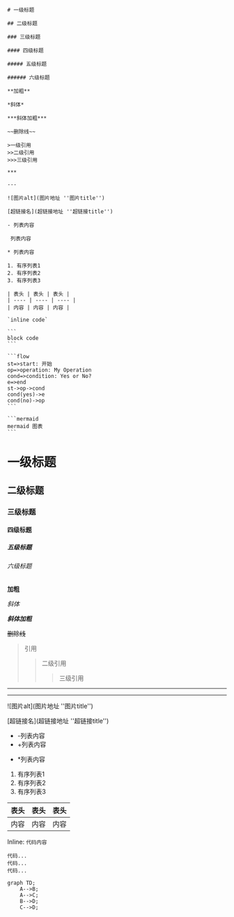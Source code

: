 ```
# 一级标题

## 二级标题

### 三级标题

#### 四级标题

##### 五级标题

###### 六级标题

**加粗**

*斜体*

***斜体加粗***

~~删除线~~

>一级引用
>>二级引用
>>>三级引用

***

---

![图片alt](图片地址 ''图片title'')

[超链接名](超链接地址 ''超链接title'')

- 列表内容

 列表内容

* 列表内容

1. 有序列表1
2. 有序列表2
3. 有序列表3

| 表头 | 表头 | 表头 |
| ---- | ---- | ---- |
| 内容 | 内容 | 内容 |

`inline code`

​```
block code
​```

​```flow
st=>start: 开始
op=>operation: My Operation
cond=>condition: Yes or No?
e=>end
st->op->cond
cond(yes)->e
cond(no)->op
​```

​```mermaid
mermaid 图表
​```
```

# 一级标题

## 二级标题

### 三级标题

#### 四级标题

##### 五级标题

###### 六级标题

**加粗**

*斜体*

***斜体加粗***

~~删除线~~

> 引用
>
> > 二级引用
> >
> > > 三级引用

***

---

![图片alt](图片地址 ''图片title'')

[超链接名](超链接地址 ''超链接title'')

- -列表内容
- +列表内容

* *列表内容

1. 有序列表1
2. 有序列表2
3. 有序列表3

| 表头 | 表头 | 表头 |
| ---- | ---- | ---- |
| 内容 | 内容 | 内容 |

Inline: `代码内容`

```
代码...
代码...
代码...
```

``` mermaid
graph TD;
    A-->B;
    A-->C;
    B-->D;
    C-->D;
```
